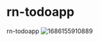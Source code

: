 # rn-todoapp
rn-todoapp
![1686155910889](https://github.com/karaografi/rn-todoapp/assets/59478127/5d1eef84-6529-4488-9bc9-91fb0abcba3b)
